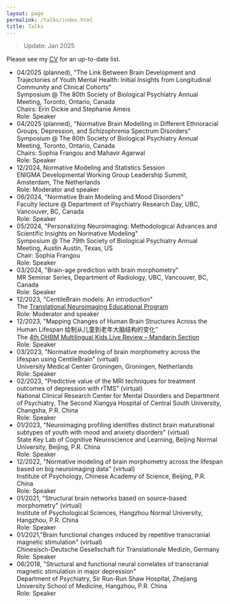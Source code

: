 ```yaml
---
layout: page
permalink: /talks/index.html
title: Talks
---
```

> Update: Jan 2025

Please see my [CV](https://drive.google.com/file/d/10FFTr2lbn81pHSaw2r7xNfhODr1nfW_1/view) for an up-to-date list.

- 04/2025 (planned), "The Link Between Brain Development and Trajectories of Youth Mental Health: Initial Insights from Longitudinal Community and Clinical Cohorts"<br>
  Symposium @ The 80th Society of Biological Psychiatry Annual Meeting, Toronto, Ontario, Canada<br>
  Chairs: Erin Dickie and Stephanie Ameis<br>
  Role: Speaker<br>
- 04/2025 (planned), "Normative Brain Modelling in Different Ethnoracial Groups, Depression, and Schizophrenia Spectrum Disorders"<br>
  Symposium @ The 80th Society of Biological Psychiatry Annual Meeting, Toronto, Ontario, Canada<br>
  Chairs: Sophia Frangou and Mahavir Agarwal<br>
  Role: Speaker<br>
- 12/2024, Normative Modeling and Statistics Session<br>
  ENIGMA Developmental Working Group Leadership Summit, Amsterdam, The Netherlands<br>
  Role: Moderator and speaker<br>
- 06/2024, "Normative Brain Modeling and Mood Disorders"<br>
  Faculty lecture @ Department of Psychiatry Research Day, UBC, Vancouver, BC, Canada<br>
  Role: Speaker<br>
- 05/2024, "Personalizing Neuroimaging: Methodological Advances and Scientific Insights on Normative Modeling"<br>
  Symposium @ The 79th Society of Biological Psychiatry Annual Meeting, Austin Austin, Texas, US<br>
  Chair: Sophia Frangou<br>
  Role: Speaker<br>
- 03/2024, "Brain-age prediction with brain morphometry"<br>
  MR Seminar Series, Department of Radiology, UBC, Vancouver, BC, Canada<br>
  Role: Speaker<br>
- 12/2023, "CentileBrain models: An introduction"<br>
  The [Translational Neuroimaging Educational Program](https://www.translational-neuro.org)<br>
  Role: Moderator and speaker<br>
- 12/2023, "Mapping Changes of Human Brain Structures Across the Human Lifespan 绘制从儿童到老年大脑结构的变化"<br>
  The [4th OHBM Multilingual Kids Live Review – Mandarin Section](https://ohbm-dic.github.io/kidsreview/2023/)<br>
  Role: Speaker<br>
- 03/2023, "Normative modeling of brain morphometry across the lifespan using CentileBrain” (virtual)<br>
  University Medical Center Groningen, Groningen, Netherlands<br>
  Role: Speaker<br>
- 02/2023, "Predictive value of the MRI techniques for treatment outcomes of depression with rTMS" (virtual)<br>
  National Clinical Research Center for Mental Disorders and Department of Psychiatry, The Second Xiangya Hospital of Central South University, Changsha, P.R. China<br> 
  Role: Speaker<br>
- 01/2023, "Neuroimaging profiling identifies distinct brain maturational subtypes of youth with mood and anxiety disorders" (virtual)<br>
  State Key Lab of Cognitive Neuroscience and Learning, Beijing Normal University, Beijing, P.R. China<br>
  Role: Speaker<br>
- 12/2022, "Normative modeling of brain morphometry across the lifespan based on big neuroimaging data" (virtual)<br>
  Institute of Psychology, Chinese Academy of Science, Beijing, P.R. China<br>
  Role: Speaker<br>
- 01/2021, "Structural brain networks based on source-based morphometry" (virtual)<br>
  Institute of Psychological Sciences, Hangzhou Normal University, Hangzhou, P.R. China<br>
  Role: Speaker<br>
- 01/2021,"Brain functional changes induced by repetitive transcranial magnetic stimulation" (virtual)<br>
  Chinesisch-Deutsche Gesellschaft für Translationale Medizin, Germany<br>
  Role: Speaker<br>
- 06/2018, "Structural and functional neural correlates of transcranial magnetic stimulation in major depression"<br>
  Department of Psychiatry, Sir Run-Run Shaw Hospital, Zhejiang University School of Medicine, Hangzhou, P.R. China<br>
  Role: Speaker<br>


<br>

<br>

  





